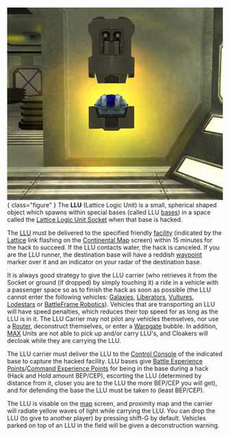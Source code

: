 ![](../images/LLU.jpg){ class="figure" } The **LLU** (Lattice Logic Unit) is a
small, spherical shaped object which spawns within special bases (called LLU
[bases](../locations/Facilities.md)) in a space called the
[Lattice Logic Unit Socket](../locations/Lattice_Logic_Unit_Socket.md) when that
base is hacked.

The [LLU](Lattice_Logic_Unit.md) must be delivered to the specified friendly
[facility](../locations/Facilities.md) (indicated by the [Lattice](Lattice.md)
link flashing on the [Continental Map](Continental_Map.md) screen) within
15 minutes for the hack to succeed. If the LLU contacts water, the hack is
canceled. If you are the LLU runner, the destination base will have a reddish
[waypoint](Waypoint.md) marker over it and an indicator on your radar of the
destination base.

It is always good strategy to give the LLU carrier (who retrieves it from the
Socket or ground (if dropped) by simply touching it) a ride in a vehicle with a
passenger space so as to finish the hack as soon as possible (the LLU cannot
enter the following vehicles: [Galaxies](../vehicles/Galaxy.md),
[Liberators](../vehicles/Liberator.md), [Vultures](../vehicles/Vulture.md),
[Lodestars](../vehicles/Lodestar.md) or
[BattleFrame Robotics](../vehicles/BattleFrame_Robotics.md)). Vehicles that are
transporting an LLU will have speed penalties, which reduces their top speed for
as long as the LLU is in it. The LLU Carrier may not pilot any vehicles
themselves, nor use a [Router](../vehicles/Router.md), deconstruct themselves,
or enter a [Warpgate](../locations/Warpgate.md) bubble. In addition,
[MAX](../armor/Mechanized_Assault_Exo-Suit.md) Units are not able to pick up
and/or carry LLU's, and Cloakers will decloak while they are carrying the LLU.

The LLU carrier must deliver the LLU to the
[Control Console](../locations/Control_Console.md) of the indicated base to
capture the hacked facility. LLU bases give
[Battle Experience Points](Battle_Experience_Points.md)/[Command Experience Points](Command_Experience_Points.md)
for being in the base during a hack (Hack and Hold amount BEP/CEP), escorting
the LLU (determined by distance from it, closer you are to the LLU the more
BEP/CEP you will get), and for defending the base the LLU must be taken to
(least BEP/CEP).

The LLU is visable on the [map](Continental_Map.md) screen, and proximity
map and the carrier will radiate yellow waves of light while carrying the LLU.
You can drop the LLU (to give to another player) by pressing shift-G by default.
Vehicles parked on top of an LLU in the field will be given a deconstruction
warning.
